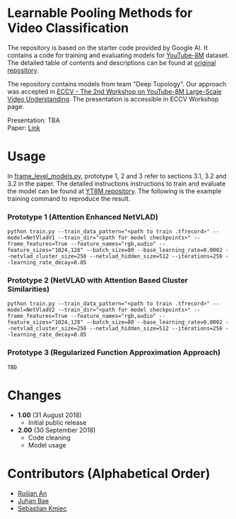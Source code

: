 # Learnable Pooling Methods for Video Classification
The repository is based on the starter code provided by Google AI. It contains a code for training and evaluating models for [YouTube-8M](https://research.google.com/youtube8m/) dataset. The detailed table of contents and descriptions can be found at [original repository](https://github.com/google/youtube-8m).

The repository contains models from team "Deep Topology". Our approach was accepted in [ECCV - The 2nd Workshop on YouTube-8M Large-Scale Video Understanding](https://research.google.com/youtube8m/workshop2018/index.html). The presentation is accessible in ECCV Workshop page.

Presentation: TBA \
Paper: [Link](paper/Learnable_Pooling_Methods_for_Video_Classification.pdf)
    
# Usage
In [frame_level_models.py](frame_level_models.py), prototype 1, 2 and 3 refer to sections 3.1, 3.2 and 3.2 in the paper. The detailed instructions instructions to train and evaluate the model can be found at [YT8M repository](https://github.com/google/youtube-8m). The following is the example training command to reproduce the result.
### Prototype 1 (Attention Enhanced NetVLAD)
```
python train.py --train_data_pattern="<path to train .tfrecord>" --model=NetVladV1 --train_dir="<path for model checkpoints>" --frame_features=True --feature_names="rgb,audio" --feature_sizes="1024,128" --batch_size=80 --base_learning_rate=0.0002 --netvlad_cluster_size=256 --netvlad_hidden_size=512 --iterations=256 --learning_rate_decay=0.85
```
### Prototype 2 (NetVLAD with Attention Based Cluster Similarities)
```
python train.py --train_data_pattern="<path to train .tfrecord>" --model=NetVladV2 --train_dir="<path for model checkpoints>" --frame_features=True --feature_names="rgb,audio" --feature_sizes="1024,128" --batch_size=80 --base_learning_rate=0.0002 --netvlad_cluster_size=256 --netvlad_hidden_size=512 --iterations=256 --learning_rate_decay=0.85
```
### Prototype 3 (Regularized Function Approximation Approach)
```
TBD
```

# Changes
- **1.00** (31 August 2018)
    - Initial public release
- **2.00** (30 September 2018)
    - Code cleaning
    - Model usage

# Contributors (Alphabetical Order)
- [Ruijian An](https://github.com/RuijianSZ)
- [Juhan Bae](https://github.com/pomonam)
- [Sebastian Kmiec](https://github.com/sebastiankmiec)

